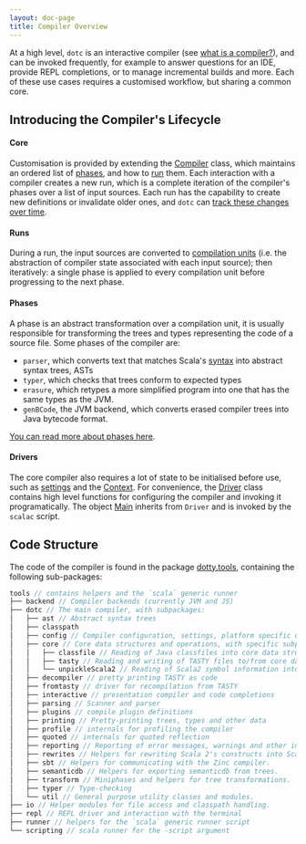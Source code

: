 ```yaml
---
layout: doc-page
title: Compiler Overview
---
```


At a high level, `dotc` is an interactive compiler (see [what is a compiler?](../index.md#what-is-a-compiler)),
and can be invoked frequently, for example to answer questions for an IDE, provide REPL completions,
or to manage incremental builds and more. Each of these use cases requires a customised
workflow, but sharing a common core.

## Introducing the Compiler's Lifecycle

#### Core
Customisation is provided by extending the [Compiler] class, which maintains an ordered
list of [phases][Phases], and how to [run][Run] them. Each interaction with a compiler
creates a new run, which is a complete iteration of the compiler's phases over a list
of input sources. Each run has the capability to create new definitions or
invalidate older ones, and `dotc` can [track these changes over time](../architecture/time.md).

#### Runs
During a run, the input sources are converted to [compilation units][CompilationUnit] (i.e. the abstraction of
compiler state associated with each input source); then iteratively: a single phase is applied to
every compilation unit before progressing to the next phase.

#### Phases
A phase is an abstract transformation over a compilation unit, it is usually responsible
for transforming the trees and types representing the code of a source file. Some phases of
the compiler are:
- `parser`, which converts text that matches Scala's
  [syntax] into abstract syntax trees, ASTs
- `typer`, which checks that trees conform to expected types
- `erasure`, which retypes a more simplified program into one that has the same types as the JVM.
- `genBCode`, the JVM backend, which converts erased compiler trees into Java bytecode format.

[You can read more about phases here](../architecture/phases.md#phase-categories).

#### Drivers

The core compiler also requires a lot of state to be initialised before use, such as [settings][ScalaSettings]
and the [Context](../architecture/context.md). For convenience, the [Driver] class contains high level functions for
configuring the compiler and invoking it programatically. The object [Main] inherits from `Driver`
and is invoked by the `scalac` script.

## Code Structure

The code of the compiler is found in the package [dotty.tools],
containing the following sub-packages:
```scala
tools // contains helpers and the `scala` generic runner
├── backend // Compiler backends (currently JVM and JS)
├── dotc // The main compiler, with subpackages:
│   ├── ast // Abstract syntax trees
│   ├── classpath
│   ├── config // Compiler configuration, settings, platform specific definitions.
│   ├── core // Core data structures and operations, with specific subpackages for:
│   │   ├── classfile // Reading of Java classfiles into core data structures
│   │   ├── tasty // Reading and writing of TASTY files to/from core data structures
│   │   └── unpickleScala2 // Reading of Scala2 symbol information into core data structures
│   ├── decompiler // pretty printing TASTY as code
│   ├── fromtasty // driver for recompilation from TASTY
│   ├── interactive // presentation compiler and code completions
│   ├── parsing // Scanner and parser
│   ├── plugins // compile plugin definitions
│   ├── printing // Pretty-printing trees, types and other data
│   ├── profile // internals for profiling the compiler
│   ├── quoted // internals for quoted reflection
│   ├── reporting // Reporting of error messages, warnings and other info.
│   ├── rewrites // Helpers for rewriting Scala 2's constructs into Scala 3's.
│   ├── sbt // Helpers for communicating with the Zinc compiler.
│   ├── semanticdb // Helpers for exporting semanticdb from trees.
│   ├── transform // Miniphases and helpers for tree transformations.
│   ├── typer // Type-checking
│   └── util // General purpose utility classes and modules.
├── io // Helper modules for file access and classpath handling.
├── repl // REPL driver and interaction with the terminal
├── runner // helpers for the `scala` generic runner script
└── scripting // scala runner for the -script argument
```


[Phases]: https://github.com/lampepfl/dotty/blob/master/compiler/src/dotty/tools/dotc/core/Phases.scala
[CompilationUnit]: https://github.com/lampepfl/dotty/blob/master/compiler/src/dotty/tools/dotc/CompilationUnit.scala

[dotty.tools]: https://github.com/lampepfl/dotty/tree/master/compiler/src/dotty/tools
[ScalaSettings]: https://github.com/lampepfl/dotty/blob/master/compiler/src/dotty/tools/dotc/config/ScalaSettings.scala
[syntax]: https://docs.scala-lang.org/scala3/reference/syntax.html
[Main]: https://github.com/lampepfl/dotty/blob/master/compiler/src/dotty/tools/dotc/Main.scala
[Driver]: https://github.com/lampepfl/dotty/blob/master/compiler/src/dotty/tools/dotc/Driver.scala
[Compiler]: https://github.com/lampepfl/dotty/blob/master/compiler/src/dotty/tools/dotc/Compiler.scala
[Run]: https://github.com/lampepfl/dotty/blob/master/compiler/src/dotty/tools/dotc/Run.scala